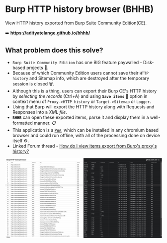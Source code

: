 # Burp HTTP history browser (BHHB)

View HTTP history exported from Burp Suite Community Edition(CE).

➡️ **https://adityatelange.github.io/bhhb/**

## What problem does this solve?
- `Burp Suite Community Edition` has one BIG feature paywalled - Disk-based projects 💾.
- Because of which Community Edition users cannot save their `HTTP history` and Sitemap info, which are destroyed after the temporary session is closed 🗑️.
- Although this is a thing, users can export their Burp CE's HTTP history by *selecting the records* (Ctrl+A) and using **`Save items`** 💾 option in context menu of `Proxy->HTTP history` or `Target->Sitemap` or `Logger`.
- Using that Burp will export the HTTP history along with Requests and Responses into a *XML file*.
- **`BHHB`** can open these exported items, parse it and display them in a well-formatted manner. 📋
- This application is a [`PWA`](https://developer.mozilla.org/en-US/docs/Web/Progressive_web_apps), which can be installed in any chromium based browser and could run offline, with all of the processing done on device itself ⚙️.
- Linked Forum thread - [How do I view items export from Burp's proxy's history?](https://forum.portswigger.net/thread/how-do-i-view-items-export-from-burp-s-proxy-s-history-0ae0f99e)

<kbd>[![](src/assets/bhhb.png)](https://raw.githubusercontent.com/adityatelange/bhhb/main/src/assets/bhhb.png)</kbd>
